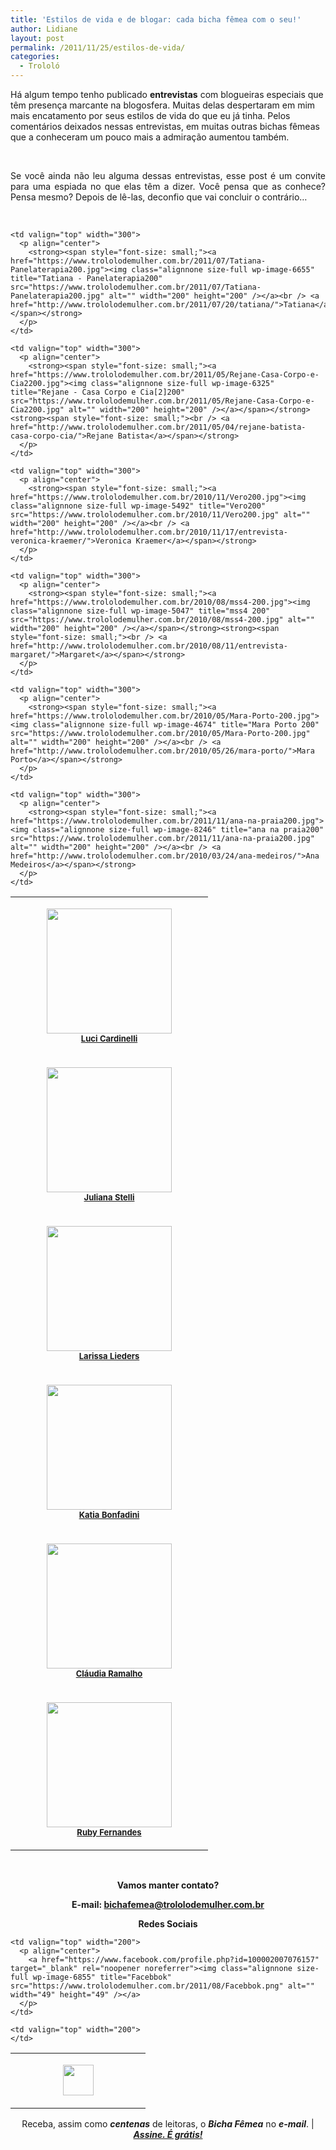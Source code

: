 ```yaml
---
title: 'Estilos de vida e de blogar: cada bicha fêmea com o seu!'
author: Lidiane
layout: post
permalink: /2011/11/25/estilos-de-vida/
categories:
  - Trololó
---
```

Há algum tempo tenho publicado **entrevistas** com blogueiras especiais que têm presença marcante na blogosfera. Muitas delas despertaram em mim mais encatamento por seus estilos de vida do que eu já tinha. Pelos comentários deixados nessas entrevistas, em muitas outras bichas fêmeas que a conheceram um pouco mais a admiração aumentou também.

&nbsp;

<p align="justify">
  Se você ainda não leu alguma dessas entrevistas, esse post é um convite para uma espiada no que elas têm a dizer. Você pensa que as conhece? Pensa mesmo? Depois de lê-las, deconfio que vai concluir o contrário…
</p>

<!--more-->

&nbsp;

<table width="600" border="0" cellspacing="0" cellpadding="2">
  <tr>
    <td valign="top" width="300">
      <p align="center">
        <strong><span style="font-size: small;"><a href="https://www.trololodemulher.com.br/2011/09/Luci3200.jpg"><img class="alignnone size-full wp-image-6913" title="OLYMPUS DIGITAL CAMERA" src="https://www.trololodemulher.com.br/2011/09/Luci3200.jpg" alt="" width="200" height="200" /></a><br /> <a href="http://www.trololodemulher.com.br/2011/09/16/entrevista-luci-cardinelli/">Luci Cardinelli</a></span></strong>
      </p>
    </td>
    
    <td valign="top" width="300">
      <p align="center">
        <strong><span style="font-size: small;"><a href="https://www.trololodemulher.com.br/2011/07/Tatiana-Panelaterapia200.jpg"><img class="alignnone size-full wp-image-6655" title="Tatiana - Panelaterapia200" src="https://www.trololodemulher.com.br/2011/07/Tatiana-Panelaterapia200.jpg" alt="" width="200" height="200" /></a><br /> <a href="http://www.trololodemulher.com.br/2011/07/20/tatiana/">Tatiana</a></span></strong>
      </p>
    </td>
  </tr>
  
  <tr>
    <td valign="top" width="300">
      <p align="center">
        <strong><span style="font-size: small;"><a href="https://www.trololodemulher.com.br/2011/06/Juliana-Pitadinha200.jpg"><img class="alignnone size-full wp-image-6516" title="Juliana - Pitadinha200" src="https://www.trololodemulher.com.br/2011/06/Juliana-Pitadinha200.jpg" alt="" width="200" height="200" /></a><br /> <a href="http://www.trololodemulher.com.br/2011/06/10/juliana-stelli/">Juliana Stelli</a></span></strong>
      </p>
    </td>
    
    <td valign="top" width="300">
      <p align="center">
        <strong><span style="font-size: small;"><a href="https://www.trololodemulher.com.br/2011/05/Rejane-Casa-Corpo-e-Cia2200.jpg"><img class="alignnone size-full wp-image-6325" title="Rejane - Casa Corpo e Cia[2]200" src="https://www.trololodemulher.com.br/2011/05/Rejane-Casa-Corpo-e-Cia2200.jpg" alt="" width="200" height="200" /></a></span></strong><strong><span style="font-size: small;"><br /> <a href="http://www.trololodemulher.com.br/2011/05/04/rejane-batista-casa-corpo-cia/">Rejane Batista</a></span></strong>
      </p>
    </td>
  </tr>
  
  <tr>
    <td valign="top" width="300">
      <p align="center">
        <strong><span style="font-size: small;"><a href="https://www.trololodemulher.com.br/2011/02/Larissa200.jpg"><img class="alignnone size-full wp-image-5951" title="Larissa200" src="https://www.trololodemulher.com.br/2011/02/Larissa200.jpg" alt="" width="200" height="200" /></a><br /> <a href="http://www.trololodemulher.com.br/2011/02/23/entrevista-larissa-lieders/">Larissa Lieders</a></span></strong>
      </p>
    </td>
    
    <td valign="top" width="300">
      <p align="center">
        <strong><span style="font-size: small;"><a href="https://www.trololodemulher.com.br/2010/11/Vero200.jpg"><img class="alignnone size-full wp-image-5492" title="Vero200" src="https://www.trololodemulher.com.br/2010/11/Vero200.jpg" alt="" width="200" height="200" /></a><br /> <a href="http://www.trololodemulher.com.br/2010/11/17/entrevista-veronica-kraemer/">Veronica Kraemer</a></span></strong>
      </p>
    </td>
  </tr>
  
  <tr>
    <td valign="top" width="300">
      <p align="center">
        <strong><span style="font-size: small;"><a href="https://www.trololodemulher.com.br/2010/09/Katia-Bonfadini-200.jpg"><img class="alignnone size-full wp-image-5223" title="Katia Bonfadini 200" src="https://www.trololodemulher.com.br/2010/09/Katia-Bonfadini-200.jpg" alt="" width="200" height="200" /></a><br /> <a href="http://www.trololodemulher.com.br/2010/09/22/entrevista-katia-bonfadini/">Katia Bonfadini</a></span></strong>
      </p>
    </td>
    
    <td valign="top" width="300">
      <p align="center">
        <strong><span style="font-size: small;"><a href="https://www.trololodemulher.com.br/2010/08/mss4-200.jpg"><img class="alignnone size-full wp-image-5047" title="mss4 200" src="https://www.trololodemulher.com.br/2010/08/mss4-200.jpg" alt="" width="200" height="200" /></a></span></strong><strong><span style="font-size: small;"><br /> <a href="http://www.trololodemulher.com.br/2010/08/11/entrevista-margaret/">Margaret</a></span></strong>
      </p>
    </td>
  </tr>
  
  <tr>
    <td valign="top" width="300">
      <p align="center">
        <strong><span style="font-size: small;"><a href="https://www.trololodemulher.com.br/2010/07/Claudia-sozinha200.jpg"><img class="alignnone size-full wp-image-4891" title="Cláudia sozinha200" src="https://www.trololodemulher.com.br/2010/07/Claudia-sozinha200.jpg" alt="" width="200" height="200" /></a><br /> <a href="http://www.trololodemulher.com.br/2010/07/14/entrevista-claudia-ramalho/">Cláudia Ramalho</a></span></strong>
      </p>
    </td>
    
    <td valign="top" width="300">
      <p align="center">
        <strong><span style="font-size: small;"><a href="https://www.trololodemulher.com.br/2010/05/Mara-Porto-200.jpg"><img class="alignnone size-full wp-image-4674" title="Mara Porto 200" src="https://www.trololodemulher.com.br/2010/05/Mara-Porto-200.jpg" alt="" width="200" height="200" /></a><br /> <a href="http://www.trololodemulher.com.br/2010/05/26/mara-porto/">Mara Porto</a></span></strong>
      </p>
    </td>
  </tr>
  
  <tr>
    <td valign="top" width="300">
      <p align="center">
        <strong><span style="font-size: small;"><a href="https://www.trololodemulher.com.br/2010/04/Ruby-200.jpg"><img class="alignnone size-full wp-image-4567" title="Ruby 200" src="https://www.trololodemulher.com.br/2010/04/Ruby-200.jpg" alt="" width="200" height="200" /></a><br /> <a href="http://www.trololodemulher.com.br/2010/04/28/entrevista-ruby-fernandes/">Ruby Fernandes</a></span></strong>
      </p>
    </td>
    
    <td valign="top" width="300">
      <p align="center">
        <strong><span style="font-size: small;"><a href="https://www.trololodemulher.com.br/2011/11/ana-na-praia200.jpg"><img class="alignnone size-full wp-image-8246" title="ana na praia200" src="https://www.trololodemulher.com.br/2011/11/ana-na-praia200.jpg" alt="" width="200" height="200" /></a><br /> <a href="http://www.trololodemulher.com.br/2010/03/24/ana-medeiros/">Ana Medeiros</a></span></strong>
      </p>
    </td>
  </tr>
</table>

&nbsp;

<p align="center">
  <strong>Vamos manter contato?</strong>
</p>

<p align="center">
  <strong>E-mail: <a href="mailto:bichafemea@trololodemulher.com.br">bichafemea@trololodemulher.com.br</a></strong>
</p>

<p align="center">
  <strong>Redes Sociais</strong>
</p>

<table width="600" border="0" cellspacing="0" cellpadding="2">
  <tr>
    <td valign="top" width="200">
      <p align="center">
        <a href="http://twitter.com/#%21/bichafemea" target="_blank" rel="noopener noreferrer"><img class="alignnone size-full wp-image-6857" title="Twitter" src="https://www.trololodemulher.com.br/2011/08/Twitter.png" alt="" width="49" height="49" /></a>
      </p>
    </td>
    
    <td valign="top" width="200">
      <p align="center">
        <a href="https://www.facebook.com/profile.php?id=100002007076157" target="_blank" rel="noopener noreferrer"><img class="alignnone size-full wp-image-6855" title="Facebbok" src="https://www.trololodemulher.com.br/2011/08/Facebbok.png" alt="" width="49" height="49" /></a>
      </p>
    </td>
    
    <td valign="top" width="200">
    </td>
  </tr>
</table>

<p align="center">
  Receba, assim como <strong><em>centenas</em></strong> de leitoras, o <strong><em>Bicha Fêmea</em></strong> no <strong><em>e-mail</em></strong>. | <strong><em><a href="http://feedburner.google.com/fb/a/mailverify?uri=blogbichafemea&loc=pt_BR">Assine. É grátis!</a></em></strong>
</p>